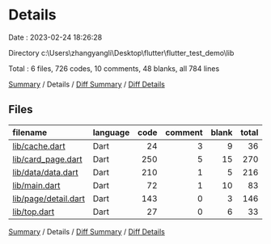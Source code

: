 # Details

Date : 2023-02-24 18:26:28

Directory c:\\Users\\zhangyangli\\Desktop\\flutter\\flutter_test_demo\\lib

Total : 6 files,  726 codes, 10 comments, 48 blanks, all 784 lines

[Summary](results.md) / Details / [Diff Summary](diff.md) / [Diff Details](diff-details.md)

## Files
| filename | language | code | comment | blank | total |
| :--- | :--- | ---: | ---: | ---: | ---: |
| [lib/cache.dart](/lib/cache.dart) | Dart | 24 | 3 | 9 | 36 |
| [lib/card_page.dart](/lib/card_page.dart) | Dart | 250 | 5 | 15 | 270 |
| [lib/data/data.dart](/lib/data/data.dart) | Dart | 210 | 1 | 5 | 216 |
| [lib/main.dart](/lib/main.dart) | Dart | 72 | 1 | 10 | 83 |
| [lib/page/detail.dart](/lib/page/detail.dart) | Dart | 143 | 0 | 3 | 146 |
| [lib/top.dart](/lib/top.dart) | Dart | 27 | 0 | 6 | 33 |

[Summary](results.md) / Details / [Diff Summary](diff.md) / [Diff Details](diff-details.md)